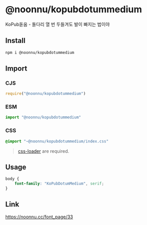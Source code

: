 # @noonnu/kopubdotummedium
KoPub돋움 - 돌다리 열 번 두들겨도 발이 빠지는 법이야

## Install
```sh
npm i @noonnu/kopubdotummedium
```
## Import
### CJS
```js
require("@noonnu/kopubdotummedium")
```
### ESM
```js
import "@noonnu/kopubdotummedium"
```
### CSS 
```css
@import "~@noonnu/kopubdotummedium/index.css"
```
> [css-loader](https://github.com/webpack-contrib/css-loader) are required.

## Usage
```css
body {
    font-family: "KoPubDotumMedium", serif;
}
```

## Link
https://noonnu.cc/font_page/33